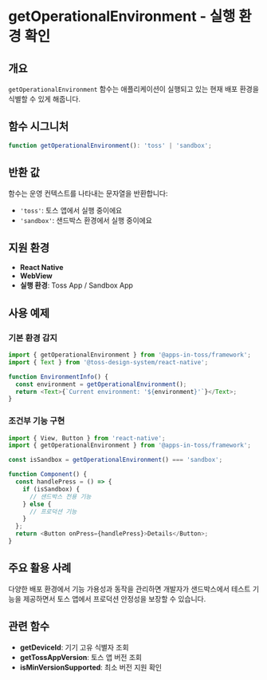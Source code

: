 # getOperationalEnvironment - 실행 환경 확인

## 개요

`getOperationalEnvironment` 함수는 애플리케이션이 실행되고 있는 현재 배포 환경을 식별할 수 있게 해줍니다.

## 함수 시그니처

```typescript
function getOperationalEnvironment(): 'toss' | 'sandbox';
```

## 반환 값

함수는 운영 컨텍스트를 나타내는 문자열을 반환합니다:

- `'toss'`: 토스 앱에서 실행 중이에요
- `'sandbox'`: 샌드박스 환경에서 실행 중이에요

## 지원 환경

- **React Native**
- **WebView**
- **실행 환경**: Toss App / Sandbox App

## 사용 예제

### 기본 환경 감지

```typescript
import { getOperationalEnvironment } from '@apps-in-toss/framework';
import { Text } from '@toss-design-system/react-native';

function EnvironmentInfo() {
  const environment = getOperationalEnvironment();
  return <Text>{`Current environment: '${environment}'`}</Text>;
}
```

### 조건부 기능 구현

```typescript
import { View, Button } from 'react-native';
import { getOperationalEnvironment } from '@apps-in-toss/framework';

const isSandbox = getOperationalEnvironment() === 'sandbox';

function Component() {
  const handlePress = () => {
    if (isSandbox) {
      // 샌드박스 전용 기능
    } else {
      // 프로덕션 기능
    }
  };
  return <Button onPress={handlePress}>Details</Button>;
}
```

## 주요 활용 사례

다양한 배포 환경에서 기능 가용성과 동작을 관리하면 개발자가 샌드박스에서 테스트 기능을 제공하면서 토스 앱에서 프로덕션 안정성을 보장할 수 있습니다.

## 관련 함수

- **getDeviceId**: 기기 고유 식별자 조회
- **getTossAppVersion**: 토스 앱 버전 조회
- **isMinVersionSupported**: 최소 버전 지원 확인
